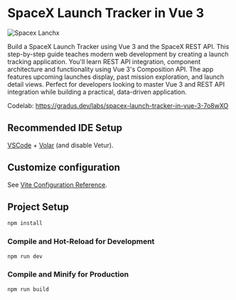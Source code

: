 # SpaceX Launch Tracker in Vue 3

![Spacex Lanchx](https://github.com/user-attachments/assets/cf952757-c8ab-4866-a99a-93f2a6c8f9d6)


Build a SpaceX Launch Tracker using Vue 3 and the SpaceX REST API. This step-by-step guide teaches modern web development by creating a launch tracking application. You'll learn REST API integration, component architecture and functionality using Vue 3's Composition API. The app features upcoming launches display, past mission exploration, and launch detail views. Perfect for developers looking to master Vue 3 and REST API integration while building a practical, data-driven application.

Codelab: https://gradus.dev/labs/spacex-launch-tracker-in-vue-3-7o8wXO

## Recommended IDE Setup

[VSCode](https://code.visualstudio.com/) + [Volar](https://marketplace.visualstudio.com/items?itemName=Vue.volar) (and disable Vetur).

## Customize configuration

See [Vite Configuration Reference](https://vite.dev/config/).

## Project Setup

```sh
npm install
```

### Compile and Hot-Reload for Development

```sh
npm run dev
```

### Compile and Minify for Production

```sh
npm run build
```
